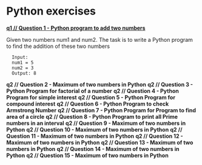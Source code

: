 # Python exercises

[<b>q1 // Question 1 - Python program to add two numbers</b>](q1.py)

Given two numbers num1 and num2. The task is to write a Python program to find the addition of these two numbers

```
  Input:
  num1 = 5
  num2 = 3
  Output: 8
```

<b>q2 // Question 2 - Maximum of two numbers in Python</b>
<b>q2 // Question 3 - Python Program for factorial of a number</b>
<b>q2 // Question 4 - Python Program for simple interest</b>
<b>q2 // Question 5 - Python Program for compound interest</b>
<b>q2 // Question 6 - Python Program to check Armstrong Number</b>
<b>q2 // Question 7 - Python Program for Program to find area of a circle</b>
<b>q2 // Question 8 - Python Program to print all Prime numbers in an interval</b>
<b>q2 // Question 9 - Maximum of two numbers in Python</b>
<b>q2 // Question 10 - Maximum of two numbers in Python</b>
<b>q2 // Question 11 - Maximum of two numbers in Python</b>
<b>q2 // Question 12 - Maximum of two numbers in Python</b>
<b>q2 // Question 13 - Maximum of two numbers in Python</b>
<b>q2 // Question 14 - Maximum of two numbers in Python</b>
<b>q2 // Question 15 - Maximum of two numbers in Python</b>


  
  
  

